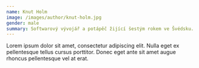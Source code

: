```yaml
---
name: Knut Holm
image: /images/author/knut-holm.jpg
gender: male
summary: Softwarový vývojář a potápěč žijící šestým rokem ve Švédsku.
---
```


Lorem ipsum dolor sit amet, consectetur adipiscing elit. Nulla eget ex pellentesque tellus cursus porttitor. Donec eget ante sit amet augue rhoncus pellentesque vel at erat.
